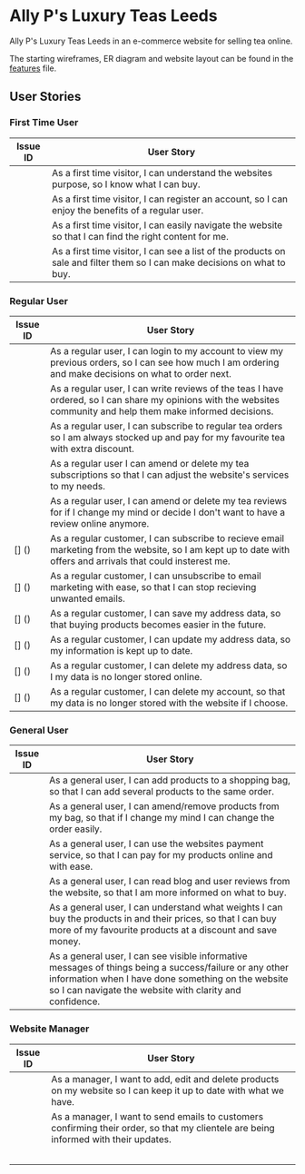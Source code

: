 # Ally P's Luxury Teas Leeds

Ally P's Luxury Teas Leeds in an e-commerce website for selling tea online.

The starting wireframes, ER diagram and website layout can be found in the [features](FEATURES.md) file.

## User Stories

### First Time User

| Issue ID    | User Story |
|-------------|-------------|
| []() |As a first time visitor, I can understand the websites purpose, so I know what I can buy. |
| []() |As a first time visitor, I can register an account, so I can enjoy the benefits of a regular user. |
| []() |As a first time visitor, I can easily navigate the website so that I can find the right content for me.|
| []() |As a first time visitor, I can see a list of the products on sale and filter them so I can make decisions on what to buy. |

### Regular User

| Issue ID    | User Story |
|-------------|-------------|
| []() |As a regular user, I can login to my account to view my previous orders, so I can see how much I am ordering and make decisions on what to order next. |
| []() |As a regular user, I can write reviews of the teas I have ordered, so I can share my opinions with the websites community and help them make informed decisions.|
| []() |As a regular user, I can subscribe to regular tea orders so I am always stocked up and pay for my favourite tea with extra discount. |
| []() |As a regular user I can amend or delete my tea subscriptions so that I can adjust the website's services to my needs. |
| []() |As a regular user, I can amend or delete my tea reviews for if I change my mind or decide I don't want to have a review online anymore. |
| [] ()|As a regular customer, I can subscribe to recieve email marketing from the website, so I am kept up to date with offers and arrivals that could insterest me. |
| [] ()|As a regular customer, I can unsubscribe to email marketing with ease, so that I can stop recieving unwanted emails. |
| [] ()|As a regular customer, I can save my address data, so that buying products becomes easier in the future. |
| [] ()|As a regular customer, I can update my address data, so my information is kept up to date. |
| [] ()|As a regular customer, I can delete my address data, so I my data is no longer stored online. |
| [] ()|As a regular customer, I can delete my account, so that my data is no longer stored with the website if I choose. |

### General User

| Issue ID    | User Story |
|-------------|-------------|
| []() |As a general user, I can add products to a shopping bag, so that I can add several products to the same order. |
| []() |As a general user, I can amend/remove products from my bag, so that if I change my mind I can change the order easily. |
| []() |As a general user, I can use the websites payment service, so that I can pay for my products online and with ease. |
| []() |As a general user, I can read blog and user reviews from the website, so that I am more informed on what to buy. |
| []() |As a general user, I can understand what weights I can buy the products in and their prices, so that I can buy more of my favourite products at a discount and save money. |
| []() |As a general user, I can see visible informative messages of things being a success/failure or any other information when I have done something on the website so I can navigate the website with clarity and confidence. |

### Website Manager

| Issue ID    | User Story |
|-------------|-------------|
| []() |As a manager, I want to add, edit and delete products on my website so I can keep it up to date with what we have. |
| []() |As a manager, I want to send emails to customers confirming their order, so that my clientele are being informed with their updates. |
| []() | |
| []() | |
| []() | |
| []() | |
| []() | |